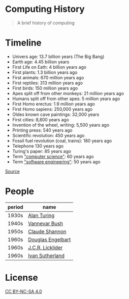 # Computing History

> A brief history of computing

# Timeline

 - Univers age: 13.7 billion years (The Big Bang)
 - Earth age: 4.45 billion years
 - First Life on Eath: 4 billion years ago
 - First plants: 1.3 billion years ago
 - First animals: 670 million years ago
 - First reptiles: 313 million years ago
 - First birds: 150 million years ago
 - Apes split off from other monkeys: 21 million years ago
 - Humans split off from other apes: 5 million years ago
 - First Homo erectus: 1.9 million years ago
 - First Homo sapiens: 250,000 years ago
 - Oldes known cave paintings: 32,000 years
 - First cities: 8,800 years ago
 - Invention of the wheel, writing: 5,500 years ago
 - Printing press: 540 years ago
 - Scientific revolution: 450 years ago
 - Fossil fuel revolution (coal, trains): 180 years ago
 - Telephone 130 years ago
 - Turing's paper: 85 years ago
 - Term ["computer science"](http://archive.fo/JrSwK): 60 years ago
 - Term ["software engineering"](http://archive.is/UtWMo): 50 years ago

[Source](http://math.ucr.edu/home/baez/timeline.html)

# People

 period    | name
---------- | --------------
 1930s     | [Alan Turing](people/alan-turing.md)
 1940s     | [Vannevar Bush](people/vannevar-bush.md)
 1950s     | [Claude Shannon](people/claude-shannon.md)
 1960s     | [Douglas Engelbart](people/douglas-engelbart.md)
 1960s     | [J.C.R. Licklider](people/jcr-licklider.md)
 1960s     | [Ivan Sutherland](people/ivan-sutherland.md)



# License

[CC BY-NC-SA 4.0](./LICENSE)


